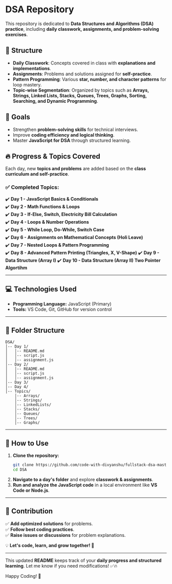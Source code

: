 # **DSA Repository**

This repository is dedicated to **Data Structures and Algorithms (DSA) practice**, including **daily classwork, assignments, and problem-solving exercises**.

## **📌 Structure**

- **Daily Classwork**: Concepts covered in class with **explanations and implementations**.
- **Assignments**: Problems and solutions assigned for **self-practice**.
- **Pattern Programming**: Various **star, number, and character patterns** for loop mastery.
- **Topic-wise Segmentation**: Organized by topics such as **Arrays, Strings, Linked Lists, Stacks, Queues, Trees, Graphs, Sorting, Searching, and Dynamic Programming**.

## **🚀 Goals**

- Strengthen **problem-solving skills** for technical interviews.
- Improve **coding efficiency and logical thinking**.
- Master **JavaScript for DSA** through structured learning.

## **🔥 Progress & Topics Covered**

Each day, new **topics and problems** are added based on the **class curriculum and self-practice**.

### ✅ **Completed Topics:**

✔️ **Day 1 - JavaScript Basics & Conditionals**  
✔️ **Day 2 - Math Functions & Loops**  
✔️ **Day 3 - If-Else, Switch, Electricity Bill Calculation**  
✔️ **Day 4 - Loops & Number Operations**  
✔️ **Day 5 - While Loop, Do-While, Switch Case**  
✔️ **Day 6 - Assignments on Mathematical Concepts (Holi Leave)**  
✔️ **Day 7 - Nested Loops & Pattern Programming**  
✔️ **Day 8 - Advanced Pattern Printing (Triangles, X, V-Shape)**
✔️ **Day 9 - Data Structure (Array I)**
✔️ **Day 10 - Data Structure (Array II) Two Pointer Algortihm**

---

## **💻 Technologies Used**

- **Programming Language:** JavaScript (Primary)
- **Tools:** VS Code, Git, GitHub for version control

---

## **📂 Folder Structure**

```
DSA/
│-- Day 1/
│   │-- README.md
│   │-- script.js
│   │-- assignment.js
│-- Day 2/
│   │-- README.md
│   │-- script.js
│   │-- assignment.js
│-- Day 3/
│-- Day 4/
│-- Topics/
    │-- Arrays/
    │-- Strings/
    │-- LinkedLists/
    │-- Stacks/
    │-- Queues/
    │-- Trees/
    │-- Graphs/
```

---

## **🎯 How to Use**

1. **Clone the repository:**
   ```sh
   git clone https://github.com/code-with-divyanshu/fullstack-dsa-mastery-cohort.git
   cd DSA
   ```
2. **Navigate to a day's folder** and explore **classwork & assignments**.
3. **Run and analyze the JavaScript code** in a local environment like **VS Code or Node.js**.

---

## **📌 Contribution**

✅ **Add optimized solutions** for problems.  
✅ **Follow best coding practices**.  
✅ **Raise issues or discussions** for problem explanations.

💡 **Let's code, learn, and grow together! 🚀**

---

This updated **README** keeps track of your **daily progress and structured learning**. Let me know if you need modifications! ✅🔥

Happy Coding! 🚀
